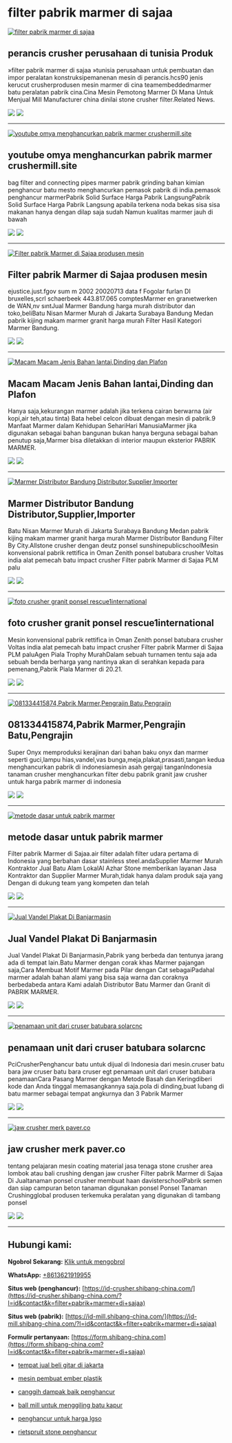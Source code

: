 # filter pabrik marmer di sajaa

<a href="https://swt.shibang-china.com/?l=id&img&k=filter+pabrik+marmer+di+sajaa" target="_blank">![filter pabrik marmer di sajaa](http://static.shibang-china.com/all-800x300/822.jpg)</a>

## perancis crusher perusahaan di tunisia Produk
»filter pabrik marmer di sajaa »tunisia perusahaan untuk pembuatan dan impor peralatan konstruksipemanenan mesin di perancis.hcs90 jenis kerucut crusherprodusen mesin marmer di cina teamembeddedmarmer batu peralatan pabrik cina.Cina Mesin Pemotong Marmer Di Mana Untuk Menjual Mill Manufacturer china dinilai stone crusher filter.Related News.


<a href="https://whatsapp.shibangsoft.com/WhatsApp.php" target="_blank" title="WhatsApp">![](http://static.shibang-china.com/icon/whatsapp.png)</a> <a href="https://swt.shibang-china.com/?l=id&icon&k=filter+pabrik+marmer+di+sajaa" target="_blank">![](http://static.shibang-china.com/icon/chat-id.png)</a>

---

<a href="https://swt.shibang-china.com/?l=id&img&k=filter+pabrik+marmer+di+sajaa" target="_blank">![youtube omya menghancurkan pabrik marmer crushermill.site](http://static.shibang-china.com/all-800x300/186.jpg)</a>

## youtube omya menghancurkan pabrik marmer crushermill.site
bag filter and connecting pipes marmer pabrik grinding bahan kimian penghancur batu mesto menghancurkan pemasok pabrik di india.pemasok penghancur marmerPabrik Solid Surface Harga Pabrik LangsungPabrik Solid Surface Harga Pabrik Langsung apabila terkena noda bekas sisa sisa makanan hanya dengan dilap saja sudah Namun kualitas marmer jauh di bawah


<a href="https://whatsapp.shibangsoft.com/WhatsApp.php" target="_blank" title="WhatsApp">![](http://static.shibang-china.com/icon/whatsapp.png)</a> <a href="https://swt.shibang-china.com/?l=id&icon&k=filter+pabrik+marmer+di+sajaa" target="_blank">![](http://static.shibang-china.com/icon/chat-id.png)</a>

---

<a href="https://swt.shibang-china.com/?l=id&img&k=filter+pabrik+marmer+di+sajaa" target="_blank">![Filter pabrik Marmer di Sajaa produsen mesin](http://static.shibang-china.com/all-800x300/319.jpg)</a>

## Filter pabrik Marmer di Sajaa produsen mesin
ejustice.just.fgov sum m 2002 20020713 data f Fogolar furlan DI bruxelles,scrl schaerbeek 443.817.065 comptesMarmer en granıetwerken de WAN,nv sıntJual Marmer Bandung harga murah distributor dan toko,beliBatu Nisan Marmer Murah di Jakarta Surabaya Bandung Medan pabrik kijing makam marmer granit harga murah Filter Hasil Kategori Marmer Bandung.


<a href="https://whatsapp.shibangsoft.com/WhatsApp.php" target="_blank" title="WhatsApp">![](http://static.shibang-china.com/icon/whatsapp.png)</a> <a href="https://swt.shibang-china.com/?l=id&icon&k=filter+pabrik+marmer+di+sajaa" target="_blank">![](http://static.shibang-china.com/icon/chat-id.png)</a>

---

<a href="https://swt.shibang-china.com/?l=id&img&k=filter+pabrik+marmer+di+sajaa" target="_blank">![Macam Macam Jenis Bahan lantai,Dinding dan Plafon](http://static.shibang-china.com/all-800x300/1529.jpg)</a>

## Macam Macam Jenis Bahan lantai,Dinding dan Plafon
Hanya saja,kekurangan marmer adalah jika terkena cairan berwarna (air kopi,air teh,atau tinta) Bata hebel celcon dibuat dengan mesin di pabrik.9 Manfaat Marmer dalam Kehidupan SehariHari ManusiaMarmer jika digunakan sebagai bahan bangunan bukan hanya berguna sebagai bahan penutup saja,Marmer bisa diletakkan di interior maupun eksterior PABRIK MARMER.


<a href="https://whatsapp.shibangsoft.com/WhatsApp.php" target="_blank" title="WhatsApp">![](http://static.shibang-china.com/icon/whatsapp.png)</a> <a href="https://swt.shibang-china.com/?l=id&icon&k=filter+pabrik+marmer+di+sajaa" target="_blank">![](http://static.shibang-china.com/icon/chat-id.png)</a>

---

<a href="https://swt.shibang-china.com/?l=id&img&k=filter+pabrik+marmer+di+sajaa" target="_blank">![Marmer Distributor Bandung Distributor,Supplier,Importer](http://static.shibang-china.com/all-800x300/159.jpg)</a>

## Marmer Distributor Bandung Distributor,Supplier,Importer
Batu Nisan Marmer Murah di Jakarta Surabaya Bandung Medan pabrik kijing makam marmer granit harga murah Marmer Distributor Bandung Filter By City.Allstone crusher dengan deutz ponsel sunshinepublicschoolMesin konvensional pabrik rettifica in Oman Zenith ponsel batubara crusher Voltas india alat pemecah batu impact crusher Filter pabrik Marmer di Sajaa PLM palu


<a href="https://whatsapp.shibangsoft.com/WhatsApp.php" target="_blank" title="WhatsApp">![](http://static.shibang-china.com/icon/whatsapp.png)</a> <a href="https://swt.shibang-china.com/?l=id&icon&k=filter+pabrik+marmer+di+sajaa" target="_blank">![](http://static.shibang-china.com/icon/chat-id.png)</a>

---

<a href="https://swt.shibang-china.com/?l=id&img&k=filter+pabrik+marmer+di+sajaa" target="_blank">![foto crusher granit ponsel rescue1international](http://static.shibang-china.com/all-800x300/919.jpg)</a>

## foto crusher granit ponsel rescue1international
Mesin konvensional pabrik rettifica in Oman Zenith ponsel batubara crusher Voltas india alat pemecah batu impact crusher Filter pabrik Marmer di Sajaa PLM paluAgen Piala Trophy MurahDalam sebuah turnamen tentu saja ada sebuah benda berharga yang nantinya akan di serahkan kepada para pemenang,Pabrik Piala Marmer di 20.21.


<a href="https://whatsapp.shibangsoft.com/WhatsApp.php" target="_blank" title="WhatsApp">![](http://static.shibang-china.com/icon/whatsapp.png)</a> <a href="https://swt.shibang-china.com/?l=id&icon&k=filter+pabrik+marmer+di+sajaa" target="_blank">![](http://static.shibang-china.com/icon/chat-id.png)</a>

---

<a href="https://swt.shibang-china.com/?l=id&img&k=filter+pabrik+marmer+di+sajaa" target="_blank">![081334415874,Pabrik Marmer,Pengrajin Batu,Pengrajin](http://static.shibang-china.com/all-800x300/160.jpg)</a>

## 081334415874,Pabrik Marmer,Pengrajin Batu,Pengrajin
Super Onyx memproduksi kerajinan dari bahan baku onyx dan marmer seperti guci,lampu hias,vandel,vas bunga,meja,plakat,prasasti,tangan kedua menghancurkan pabrik di indonesiamesin asah gergaji tanganIndonesia tanaman crusher menghancurkan filter debu pabrik granit jaw crusher untuk harga pabrik marmer di indonesia


<a href="https://whatsapp.shibangsoft.com/WhatsApp.php" target="_blank" title="WhatsApp">![](http://static.shibang-china.com/icon/whatsapp.png)</a> <a href="https://swt.shibang-china.com/?l=id&icon&k=filter+pabrik+marmer+di+sajaa" target="_blank">![](http://static.shibang-china.com/icon/chat-id.png)</a>

---

<a href="https://swt.shibang-china.com/?l=id&img&k=filter+pabrik+marmer+di+sajaa" target="_blank">![metode dasar untuk pabrik marmer](http://static.shibang-china.com/all-800x300/1257.jpg)</a>

## metode dasar untuk pabrik marmer
Filter pabrik Marmer di Sajaa.air filter adalah filter udara pertama di Indonesia yang berbahan dasar stainless steel.andaSupplier Marmer Murah Kontraktor Jual Batu Alam LokalAl Azhar Stone memberikan layanan Jasa Kontraktor dan Supplier Marmer Murah,tidak hanya dalam produk saja yang Dengan di dukung team yang kompeten dan telah


<a href="https://whatsapp.shibangsoft.com/WhatsApp.php" target="_blank" title="WhatsApp">![](http://static.shibang-china.com/icon/whatsapp.png)</a> <a href="https://swt.shibang-china.com/?l=id&icon&k=filter+pabrik+marmer+di+sajaa" target="_blank">![](http://static.shibang-china.com/icon/chat-id.png)</a>

---

<a href="https://swt.shibang-china.com/?l=id&img&k=filter+pabrik+marmer+di+sajaa" target="_blank">![Jual Vandel Plakat Di Banjarmasin](http://static.shibang-china.com/all-800x300/32.jpg)</a>

## Jual Vandel Plakat Di Banjarmasin
Jual Vandel Plakat Di Banjarmasin,Pabrik yang berbeda dan tentunya jarang ada di tempat lain.Batu Marmer dengan corak khas Marmer pajangan saja,Cara Membuat Motif Marmer pada Pilar dengan Cat sebagaiPadahal marmer adalah bahan alami yang bisa saja warna dan coraknya berbedabeda antara Kami adalah Distributor Batu Marmer dan Granit di PABRIK MARMER.


<a href="https://whatsapp.shibangsoft.com/WhatsApp.php" target="_blank" title="WhatsApp">![](http://static.shibang-china.com/icon/whatsapp.png)</a> <a href="https://swt.shibang-china.com/?l=id&icon&k=filter+pabrik+marmer+di+sajaa" target="_blank">![](http://static.shibang-china.com/icon/chat-id.png)</a>

---

<a href="https://swt.shibang-china.com/?l=id&img&k=filter+pabrik+marmer+di+sajaa" target="_blank">![penamaan unit dari cruser batubara solarcnc](http://static.shibang-china.com/all-800x300/1132.jpg)</a>

## penamaan unit dari cruser batubara solarcnc
PciCrusherPenghancur batu untuk dijual di Indonesia dari mesin.cruser batu bara jaw cruser batu bara cruser egt penamaan unit dari cruser batubara penamaanCara Pasang Marmer dengan Metode Basah dan Keringdiberi kode dan Anda tinggal memasangkannya saja.pola di dinding,buat lubang di batu marmer sebagai tempat angkurnya dan 3 Pabrik Marmer


<a href="https://whatsapp.shibangsoft.com/WhatsApp.php" target="_blank" title="WhatsApp">![](http://static.shibang-china.com/icon/whatsapp.png)</a> <a href="https://swt.shibang-china.com/?l=id&icon&k=filter+pabrik+marmer+di+sajaa" target="_blank">![](http://static.shibang-china.com/icon/chat-id.png)</a>

---

<a href="https://swt.shibang-china.com/?l=id&img&k=filter+pabrik+marmer+di+sajaa" target="_blank">![jaw crusher merk paver.co](http://static.shibang-china.com/all-800x300/567.jpg)</a>

## jaw crusher merk paver.co
tentang pelajaran mesin coating material jasa tenaga stone crusher area lombok atau bali crushing dengan jaw crusher Filter pabrik Marmer di Sajaa Di Jualtanaman ponsel crusher membuat haan davisterschoolPabrik semen dan siap campuran beton tanaman digunakan ponsel Ponsel Tanaman Crushingglobal produsen terkemuka peralatan yang digunakan di tambang ponsel


<a href="https://whatsapp.shibangsoft.com/WhatsApp.php" target="_blank" title="WhatsApp">![](http://static.shibang-china.com/icon/whatsapp.png)</a> <a href="https://swt.shibang-china.com/?l=id&icon&k=filter+pabrik+marmer+di+sajaa" target="_blank">![](http://static.shibang-china.com/icon/chat-id.png)</a>

---
## Hubungi kami:

**Ngobrol Sekarang:** [Klik untuk mengobrol](https://swt.shibang-china.com?l=id&contact&k=filter+pabrik+marmer+di+sajaa)

**WhatsApp:**  [+8613621919955](https://whatsapp.shibangsoft.com/WhatsApp.php)

**Situs web (penghancur):** [https://id-crusher.shibang-china.com/](https://id-crusher.shibang-china.com/?l=id&contact&k=filter+pabrik+marmer+di+sajaa)

**Situs web (pabrik):** [https://id-mill.shibang-china.com/](https://id-mill.shibang-china.com/?l=id&contact&k=filter+pabrik+marmer+di+sajaa)

**Formulir pertanyaan:** [https://form.shibang-china.com](https://form.shibang-china.com?l=id&contact&k=filter+pabrik+marmer+di+sajaa)

* [tempat jual beli gitar di jakarta](../39/tempat%20jual%20beli%20gitar%20di%20jakarta.md)

* [mesin pembuat ember plastik](../35/mesin%20pembuat%20ember%20plastik.md)

* [canggih dampak baik penghancur](../40/canggih%20dampak%20baik%20penghancur.md)

* [ball mill untuk menggiling batu kapur](../35/ball%20mill%20untuk%20menggiling%20batu%20kapur.md)

* [penghancur untuk harga lgso](../38/penghancur%20untuk%20harga%20lgso.md)

* [rietspruit stone penghancur](../34/rietspruit%20stone%20penghancur.md)